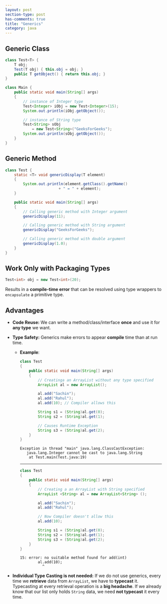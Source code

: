 ```yaml
---
layout: post
section-type: post
has-comments: true
title: "Generics"
category: java
---
```


## Generic Class

```java
class Test<T> {
	T obj;
	Test(T obj) { this.obj = obj; } 
	public T getObject() { return this.obj; }
}

class Main {
	public static void main(String[] args)
	{
		// instance of Integer type
		Test<Integer> iObj = new Test<Integer>(15);
		System.out.println(iObj.getObject());

		// instance of String type
		Test<String> sObj
			= new Test<String>("GeeksForGeeks");
		System.out.println(sObj.getObject());
	}
}
```

## Generic Method

```java
class Test {
	static <T> void genericDisplay(T element)
	{
		System.out.println(element.getClass().getName()
						+ " = " + element);
	}

	public static void main(String[] args)
	{
		// Calling generic method with Integer argument
		genericDisplay(11);

		// Calling generic method with String argument
		genericDisplay("GeeksForGeeks");

		// Calling generic method with double argument
		genericDisplay(1.0);
	}
}
```

## **Work Only with Packaging Types**

```java
Test<int> obj = new Test<int>(20);
```

Results in a **compile-time error** that can be resolved using type wrappers to `encapsulate` a primitive type.

## Advantages

- **Code Reuse:**
We can write a method/class/interface **once** and use it for **any type** we want.
- **Type Safety:**
Generics make errors to appear **compile** time than at run time.
    - **Example**:
        
        ```java
        class Test
        {
        	public static void main(String[] args)
        	{
        		// Creatinga an ArrayList without any type specified
        		ArrayList al = new ArrayList();
        
        		al.add("Sachin");
        		al.add("Rahul");
        		al.add(10); // Compiler allows this
        
        		String s1 = (String)al.get(0);
        		String s2 = (String)al.get(1);
        
        		// Causes Runtime Exception
        		String s3 = (String)al.get(2);
        	}
        }
        ```
        
        ```
        Exception in thread "main" java.lang.ClassCastException:
           java.lang.Integer cannot be cast to java.lang.String
            at Test.main(Test.java:19)
        ```
        
        ---
        
        ```java
        class Test
        {
        	public static void main(String[] args)
        	{
        		// Creating a an ArrayList with String specified
        		ArrayList <String> al = new ArrayList<String> ();
        
        		al.add("Sachin");
        		al.add("Rahul");
        
        		// Now Compiler doesn't allow this
        		al.add(10);
        
        		String s1 = (String)al.get(0);
        		String s2 = (String)al.get(1);
        		String s3 = (String)al.get(2);
        	}
        }
        ```
        
        ```
        15: error: no suitable method found for add(int)
                al.add(10);
                  ^
        ```
        
- **Individual Type Casting is not needed:**
If we do not use generics, every time we **retrieve** data from `ArrayList`, we have to **typecast** it. Typecasting at every retrieval operation is a **big headache**. If we already know that our list only holds `String` data, we need **not typecast** it every time.